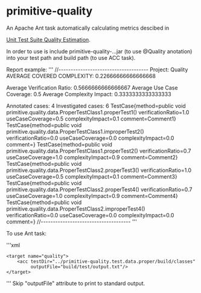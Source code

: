 # primitive-quality

An Apache Ant task automatically calculating metrics descibed in 

[Unit Test Suite Quality Estimation](https://www.codeproject.com/Articles/4051293/Unit-Test-Suite-Quality-Estimation).

In order to use is include primitive-quality-...jar (to use @Quality anotation) into your test path and build path (to use ACC task).

Report example:
'''
//-------------------------------------
Project: Quality
AVERAGE COVERED COMPLEXITY: 0.22666666666666668

Average Verification Ratio: 0.5666666666666667
Average Use Case Coverage: 0.5
Average Complexity Impact: 0.3333333333333333

Annotated cases: 4
Investigated cases: 6
TestCase{method=public void primitive.quality.data.ProperTestClass1.properTest1() verificationRatio=1.0 useCaseCoverage=0.5 complexityImpact=0.1 comment=Comment1}
TestCase{method=public void primitive.quality.data.ProperTestClass1.improperTest2() verificationRatio=0.0 useCaseCoverage=0.0 complexityImpact=0.0 comment=}
TestCase{method=public void primitive.quality.data.ProperTestClass1.properTest2() verificationRatio=0.7 useCaseCoverage=1.0 complexityImpact=0.9 comment=Comment2}
TestCase{method=public void primitive.quality.data.ProperTestClass2.properTest3() verificationRatio=1.0 useCaseCoverage=0.5 complexityImpact=0.1 comment=Comment3}
TestCase{method=public void primitive.quality.data.ProperTestClass2.properTest4() verificationRatio=0.7 useCaseCoverage=1.0 complexityImpact=0.9 comment=Comment4}
TestCase{method=public void primitive.quality.data.ProperTestClass2.improperTest4() verificationRatio=0.0 useCaseCoverage=0.0 complexityImpact=0.0 comment=}
//-------------------------------------
'''

To use Ant task:

'''xml
<?xml version="1.0" encoding="UTF-8"?>

<project name="Quality" default="quality" basedir=".">
    <taskdef name="acc" classname="primitive.quality.ACC"/>

    <target name="quality">
        <acc testDir="../primitive-quality.test.data.proper/build/classes"
             outputFile="build/test/output.txt"/>
    </target>
</project>
'''
Skip "outputFile" attribute to print to standard output.